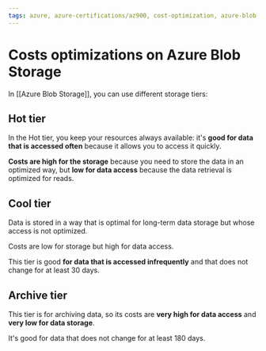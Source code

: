 ```yaml
---
tags: azure, azure-certifications/az900, cost-optimization, azure-blob-storage
---
```


# Costs optimizations on Azure Blob Storage
 
In [[Azure Blob Storage]], you can use different storage tiers:

## Hot tier

In the Hot tier, you keep your resources always available: it's **good for data that is accessed often** because it allows you to access it quickly.

**Costs are high for the storage** because you need to store the data in an optimized way, but **low for data access** because the data retrieval is optimized for reads.

## Cool tier

Data is stored in a way that is optimal for long-term data storage but whose access is not optimized.

Costs are low for storage but high for data access.

This tier is good **for data that is accessed infrequently** and that does not change for at least 30 days.

## Archive tier

This tier is for archiving data, so its costs are **very high for data access** and **very low for data storage**.

It's good for data that does not change for at least 180 days.